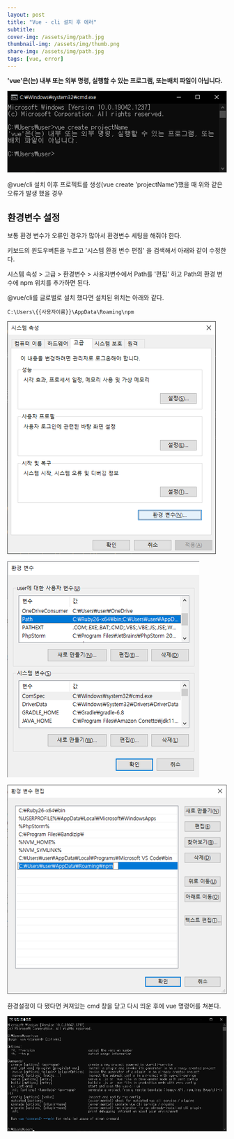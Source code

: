 ```yaml
---
layout: post
title: "Vue - cli 설치 후 에러"
subtitle:
cover-img: /assets/img/path.jpg
thumbnail-img: /assets/img/thumb.png
share-img: /assets/img/path.jpg
tags: [vue, error]
---
```

**'vue'은(는) 내부 또는 외부 명령, 실행할 수 있는 프로그램, 또는배치 파일이 아닙니다.**
<!--more-->

![vue create error](/assets/img/post/vueInstallError.png)

@vue/cli 설치 이후 프로젝트를 생성(vue create 'projectName')했을 때 위와 같은 오류가 발생 했을 경우

## 환경변수 설정
보통 환경 변수가 오류인 경우가 많아서 환경변수 세팅을 해줘야 한다.

키보드의 윈도우버튼을 누르고 '시스템 환경 변수 편집' 을 검색해서 아래와 같이 수정한다.

시스템 속성 > 고급 > 환경변수 > 사용자변수에서 Path를 '편집' 하고 Path의 환경 변수에 npm 위치를 추가하면 된다.

@vue/cli를 글로벌로 설치 했다면 설치된 위치는 아래와 같다.

```text
C:\Users\{{사용자이름}}\AppData\Roaming\npm
```

![vue create error](/assets/img/post/vueInstallError2.png)
   
![vue create error](/assets/img/post/vueInstallError3.png)
   
![vue create error](/assets/img/post/vueInstallError4.png)

환경설정이 다 됐다면 켜져있는 cmd 창을 닫고 다시 띄운 후에 vue 명령어를 쳐본다.

![vue create error](/assets/img/post/vueInstallError5.png)